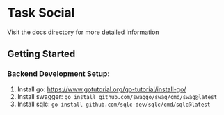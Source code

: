 # Task Social
Visit the docs directory for more detailed information
## Getting Started
### Backend Development Setup:
1. Install go: https://www.gotutorial.org/go-tutorial/install-go/
2. Install swagger: ```go install github.com/swaggo/swag/cmd/swag@latest```
3. Install sqlc: ```go install github.com/sqlc-dev/sqlc/cmd/sqlc@latest```
